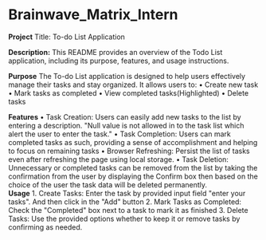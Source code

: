 # Brainwave_Matrix_Intern
**Project** Title: To-do List Application

**Description:**
This README provides an overview of the Todo List application, including its purpose, features, and usage instructions.

**Purpose**
The To-do List application is designed to help users effectively manage their tasks and stay organized. It allows users to:
	• Create new task
	• Mark tasks as completed
	• View completed tasks(Highlighted)
	• Delete tasks
 
**Features**
	• Task Creation: Users can easily add new tasks to the list by entering a description. "Null value is not allowed in to the task list which alert the user to 
        enter the task."
	• Task Completion: Users can mark completed tasks as such, providing a sense of accomplishment and helping to focus on remaining tasks
	• Browser Refreshing: Persist the list of tasks even after refreshing the page using local storage.
	• Task Deletion: Unnecessary or completed tasks can be removed from the list by taking the confirmation from the user by displaying the Confirm box then 
        based on the choice of the user the task data will be deleted permanently.  
**Usage**
	1. Create Tasks: Enter the task by provided input field "enter your tasks". And then click in the "Add" button
	2. Mark Tasks as Completed: Check the "Completed" box next to a task to mark it as finished
        3. Delete Tasks: Use the provided options whether to keep it or remove tasks by confirming as needed.


